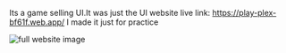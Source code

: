 Its a game selling UI.It was just the UI
website live link: https://play-plex-bf61f.web.app/ 
I made it just for practice

![full website image](https://i.ibb.co/K7VXCRz/screencapture-play-plex-bf61f-web-app-2024-06-22-07-29-45.png)


